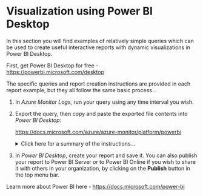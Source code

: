 # Visualization using Power BI Desktop

In this section you will find examples of relatively simple queries which can be used to create useful interactive reports with dynamic visualizations in Power BI Desktop.

First, get Power BI Desktop for free - <https://powerbi.microsoft.com/desktop>

The specific queries and report creation instructions are provided in each report example, but they all follow the same basic process...

1. In *Azure Monitor Logs*, run your query using any time interval you wish.

2. Export the query, then copy and paste the exported file contents into *Power BI Desktop*:

   <https://docs.microsoft.com/azure/azure-monitor/platform/powerbi>

   <details>

   <summary>Click here for a summary of the instructions...</summary>

   <p>

   In *Azure Monitor Logs*:

   1. After running a query, in the menu bar select **Export > Power BI Query (M)** to generate a "PowerBIQuery.txt" file.

   2. Open the "PowerBIQuery.txt" text file and copy its contents.

   In *Power BI Desktop*:

   1. In the top menu bar click on the **Get Data** button and choose **Blank Query** to open the *Query Editor* window.

   2. In the *Query Editor* window, from the top menu bar select **Advanced Editor**.

   3. In the *Advanced Editor* window paste the contents of the exported file into the query and click **Done**. You may be prompted for credentials to connect to Azure.

   4. Type in a descriptive name for the query if you wish, then click **Close and Apply** to add the dataset to the report.

   </p>

   </details>

3. In *Power BI Desktop*, create your report and save it. You can also publish your report to Power BI Server or to Power BI Online if you wish to share it with others in your organization, by clicking on the **Publish** button in the top menu bar.

Learn more about Power BI here - <https://docs.microsoft.com/power-bi>
